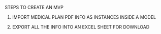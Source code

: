 STEPS TO CREATE AN MVP 

1. IMPORT MEDICAL PLAN PDF INFO AS INSTANCES INSIDE A MODEL 

2. EXPORT ALL THE INFO INTO AN EXCEL SHEET FOR DOWNLOAD